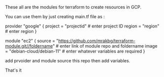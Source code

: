 These all are the modules for terraform to create resources in GCP.

You can use them by just creating main.tf file as :


provider "google" {
  project = "projectid"  # enter project ID
  region  = "region"     # enter region
}

module "ec2" {
  source = "https://github.com/mrakbg/terraform-module.git//foldername"  # enter link of module repo and foldername
  image  = "debian-cloud/debian-11"  # enter whatever variables are required
}



add prvoider and module source this repo then add variables.

That's it
